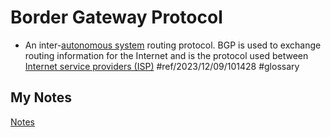 # Border Gateway Protocol
- An inter-[autonomous system](autonomous-system.md) routing protocol. BGP is used to exchange routing information for the Internet and is the protocol used between [Internet service providers (ISP)](internet-service-provider.md) #ref/2023/12/09/101428 #glossary
## My Notes
[Notes](mynotes/border-gateway-protocol-notes.md)
